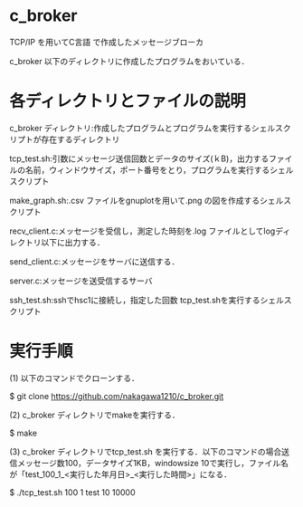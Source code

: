 c_broker 
===================================

TCP/IP を用いてC言語 で作成したメッセージブローカ

c_broker 以下のディレクトリに作成したプログラムをおいている．

# 各ディレクトリとファイルの説明

c_broker ディレクトリ:作成したプログラムとプログラムを実行するシェルスクリプトが存在するディレクトリ

tcp_test.sh:引数にメッセージ送信回数とデータのサイズ(ｋB)，出力するファイルの名前，ウィンドウサイズ，ポート番号をとり，プログラムを実行するシェルスクリプト

make_graph.sh:.csv ファイルをgnuplotを用いて.png の図を作成するシェルスクリプト

recv_client.c:メッセージを受信し，測定した時刻を.log ファイルとしてlogディレクトリ以下に出力する．

send_client.c:メッセージをサーバに送信する．

server.c:メッセージを送受信するサーバ

ssh_test.sh:sshでhsc1に接続し，指定した回数 tcp_test.shを実行するシェルスクリプト

# 実行手順
(1) 以下のコマンドでクローンする．

$ git clone https://github.com/nakagawa1210/c_broker.git

(2) c_broker ディレクトリでmakeを実行する．

$ make

(3) c_broker ディレクトリでtcp_test.sh を実行する．以下のコマンドの場合送信メッセージ数100，データサイズ1KB，windowsize 10で実行し，ファイル名が「test_100_1_<実行した年月日>_<実行した時間>」になる．

$ ./tcp_test.sh 100 1 test 10 10000

